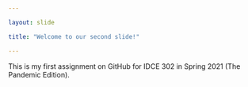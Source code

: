 ```yaml
---

layout: slide

title: "Welcome to our second slide!"

---
```


This is my first assignment on GitHub for IDCE 302 in Spring 2021 (The Pandemic Edition).

